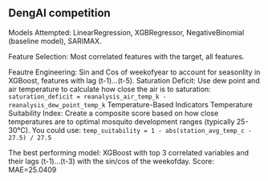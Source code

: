 ## DengAI competition

Models Attempted: LinearRegression, XGBRegressor, NegativeBinomial (baseline model), SARIMAX.

Feature Selection: Most correlated features with the target, all features.

Feautre Engineering: Sin and Cos of weekofyear to account for seasonlity in XGBoost, features with lag (t-1)...(t-5).
Saturation Deficit: Use dew point and air temperature to calculate how close the air is to saturation:
`saturation_deficit = reanalysis_air_temp_k - reanalysis_dew_point_temp_k`
Temperature-Based Indicators Temperature Suitability Index: Create a composite score based on how close temperatures are to optimal mosquito development ranges (typically 25-30°C). You could use: `temp_suitability = 1 - abs(station_avg_temp_c - 27.5) / 27.5`

The best performing model: XGBoost with top 3 correlated variables and their lags (t-1)...(t-3) with the sin/cos of the weekofday.
Score: MAE=25.0409
